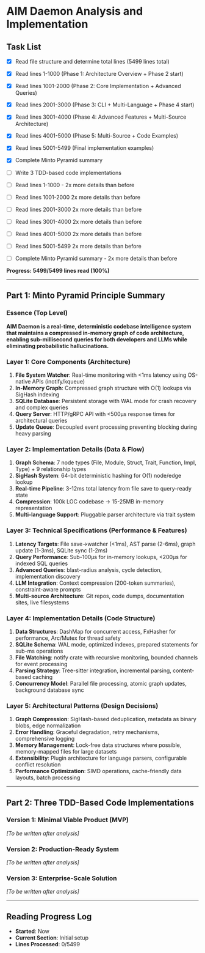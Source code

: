 # AIM Daemon Analysis and Implementation

## Task List
- [x] Read file structure and determine total lines (5499 lines total)
- [x] Read lines 1-1000 (Phase 1: Architecture Overview + Phase 2 start)
- [x] Read lines 1001-2000 (Phase 2: Core Implementation + Advanced Queries)
- [x] Read lines 2001-3000 (Phase 3: CLI + Multi-Language + Phase 4 start)
- [x] Read lines 3001-4000 (Phase 4: Advanced Features + Multi-Source Architecture)
- [x] Read lines 4001-5000 (Phase 5: Multi-Source + Code Examples)
- [x] Read lines 5001-5499 (Final implementation examples)
- [x] Complete Minto Pyramid summary
- [ ] Write 3 TDD-based code implementations
- [ ] Read lines 1-1000 - 2x more details than before
- [ ] Read lines 1001-2000 2x more details than before
- [ ] Read lines 2001-3000 2x more details than before
- [ ] Read lines 3001-4000 2x more details than before
- [ ] Read lines 4001-5000 2x more details than before
- [ ] Read lines 5001-5499 2x more details than before
- [ ] Complete Minto Pyramid summary - 2x more details than before


**Progress: 5499/5499 lines read (100%)**

---

## Part 1: Minto Pyramid Principle Summary

### Essence (Top Level)
**AIM Daemon is a real-time, deterministic codebase intelligence system that maintains a compressed in-memory graph of code architecture, enabling sub-millisecond queries for both developers and LLMs while eliminating probabilistic hallucinations.**

### Layer 1: Core Components (Architecture)
1. **File System Watcher**: Real-time monitoring with <1ms latency using OS-native APIs (inotify/kqueue)
2. **In-Memory Graph**: Compressed graph structure with O(1) lookups via SigHash indexing
3. **SQLite Database**: Persistent storage with WAL mode for crash recovery and complex queries
4. **Query Server**: HTTP/gRPC API with <500μs response times for architectural queries
5. **Update Queue**: Decoupled event processing preventing blocking during heavy parsing

### Layer 2: Implementation Details (Data & Flow)
1. **Graph Schema**: 7 node types (File, Module, Struct, Trait, Function, Impl, Type) + 9 relationship types
2. **SigHash System**: 64-bit deterministic hashing for O(1) node/edge lookup
3. **Real-time Pipeline**: 3-12ms total latency from file save to query-ready state
4. **Compression**: 100k LOC codebase → 15-25MB in-memory representation
5. **Multi-language Support**: Pluggable parser architecture via trait system

### Layer 3: Technical Specifications (Performance & Features)
1. **Latency Targets**: File save→watcher (<1ms), AST parse (2-6ms), graph update (1-3ms), SQLite sync (1-2ms)
2. **Query Performance**: Sub-100μs for in-memory lookups, <200μs for indexed SQL queries
3. **Advanced Queries**: blast-radius analysis, cycle detection, implementation discovery
4. **LLM Integration**: Context compression (200-token summaries), constraint-aware prompts
5. **Multi-source Architecture**: Git repos, code dumps, documentation sites, live filesystems

### Layer 4: Implementation Details (Code Structure)
1. **Data Structures**: DashMap for concurrent access, FxHasher for performance, Arc/Mutex for thread safety
2. **SQLite Schema**: WAL mode, optimized indexes, prepared statements for sub-ms operations
3. **File Watching**: notify crate with recursive monitoring, bounded channels for event processing
4. **Parsing Strategy**: Tree-sitter integration, incremental parsing, content-based caching
5. **Concurrency Model**: Parallel file processing, atomic graph updates, background database sync

### Layer 5: Architectural Patterns (Design Decisions)
1. **Graph Compression**: SigHash-based deduplication, metadata as binary blobs, edge normalization
2. **Error Handling**: Graceful degradation, retry mechanisms, comprehensive logging
3. **Memory Management**: Lock-free data structures where possible, memory-mapped files for large datasets
4. **Extensibility**: Plugin architecture for language parsers, configurable conflict resolution
5. **Performance Optimization**: SIMD operations, cache-friendly data layouts, batch processing

---

## Part 2: Three TDD-Based Code Implementations

### Version 1: Minimal Viable Product (MVP)
*[To be written after analysis]*

### Version 2: Production-Ready System
*[To be written after analysis]*

### Version 3: Enterprise-Scale Solution
*[To be written after analysis]*

---

## Reading Progress Log
- **Started**: Now
- **Current Section**: Initial setup
- **Lines Processed**: 0/5499